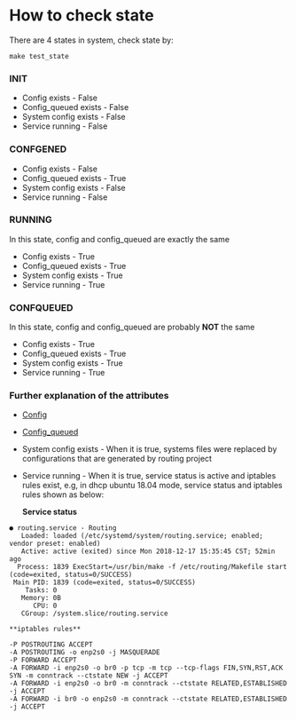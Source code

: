 # How to check state

There are 4 states in system, check state by:
```
make test_state
```
### INIT
* Config exists - False
* Config_queued exists - False
* System config exists - False
* Service running - False

### CONFGENED  
* Config exists - False
* Config_queued exists - True
* System config exists - False
* Service running - False

### RUNNING
In this state, config and config_queued are exactly the same 
* Config exists - True
* Config_queued exists - True
* System config exists - True
* Service running - True

### CONFQUEUED  
In this state, config and config_queued are probably **NOT** the same
* Config exists - True
* Config_queued exists - True
* System config exists - True
* Service running - True


### Further explanation of the attributes
* [Config](CONFIG.md)
* [Config_queued](CONFIG.md)
* System config exists - When it is true, systems files were replaced by configurations that are generated by routing project
* Service running - When it is true, service status is active and iptables rules exist, e.g, in dhcp ubuntu 18.04 mode, service status and iptables rules shown as below:

	**Service status**
```
● routing.service - Routing
   Loaded: loaded (/etc/systemd/system/routing.service; enabled; vendor preset: enabled)
   Active: active (exited) since Mon 2018-12-17 15:35:45 CST; 52min ago
  Process: 1839 ExecStart=/usr/bin/make -f /etc/routing/Makefile start (code=exited, status=0/SUCCESS)
 Main PID: 1839 (code=exited, status=0/SUCCESS)
    Tasks: 0
   Memory: 0B
      CPU: 0
   CGroup: /system.slice/routing.service
```
	**iptables rules**
```
-P POSTROUTING ACCEPT
-A POSTROUTING -o enp2s0 -j MASQUERADE
-P FORWARD ACCEPT
-A FORWARD -i enp2s0 -o br0 -p tcp -m tcp --tcp-flags FIN,SYN,RST,ACK SYN -m conntrack --ctstate NEW -j ACCEPT
-A FORWARD -i enp2s0 -o br0 -m conntrack --ctstate RELATED,ESTABLISHED -j ACCEPT
-A FORWARD -i br0 -o enp2s0 -m conntrack --ctstate RELATED,ESTABLISHED -j ACCEPT
```
